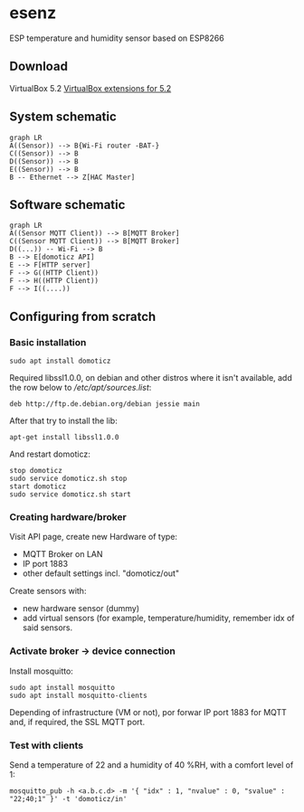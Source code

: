 # esenz

ESP temperature and humidity sensor based on ESP8266

## Download
VirtualBox 5.2
[VirtualBox extensions for 5.2](https://download.virtualbox.org/virtualbox/5.2.26/Oracle_VM_VirtualBox_Extension_Pack-5.2.26.vbox-extpack)

## System schematic

```mermaid
graph LR
A((Sensor)) --> B{Wi-Fi router -BAT-}
C((Sensor)) --> B
D((Sensor)) --> B
E((Sensor)) --> B
B -- Ethernet --> Z[HAC Master]
```


## Software schematic

```mermaid
graph LR
A((Sensor MQTT Client)) --> B[MQTT Broker]
C((Sensor MQTT Client)) --> B[MQTT Broker]
D((...)) -- Wi-Fi --> B
B --> E[domoticz API]
E --> F[HTTP server]
F --> G((HTTP Client))
F --> H((HTTP Client))
F --> I((....))
```

## Configuring from scratch

### Basic installation
	sudo apt install domoticz

Required libssl1.0.0, on debian and other distros where it isn't available, add the row below to */etc/apt/sources.list*:

	deb http://ftp.de.debian.org/debian jessie main

After that try to install the lib:

	apt-get install libssl1.0.0
And restart domoticz:

	stop domoticz
	sudo service domoticz.sh stop
	start domoticz
	sudo service domoticz.sh start

### Creating hardware/broker

Visit API page, create new Hardware of type:
- MQTT Broker on LAN
- IP port 1883 
- other default settings incl. "domoticz/out"

Create sensors with:
- new hardware sensor (dummy)
- add virtual sensors (for example, temperature/humidity, remember idx of said sensors.

### Activate broker -> device connection
Install mosquitto:

	sudo apt install mosquitto
	sudo apt install mosquitto-clients

Depending of infrastructure (VM or not), por forwar IP port 1883 for MQTT and, if required, the SSL MQTT port.

### Test with clients

Send a temperature of 22 and a humidity of 40 %RH, with a comfort level of 1:

	mosquitto_pub -h <a.b.c.d> -m '{ "idx" : 1, "nvalue" : 0, "svalue" : "22;40;1" }' -t 'domoticz/in'


